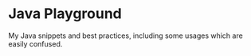# Java Playground

My Java snippets and best practices, including some usages which are easily confused.
